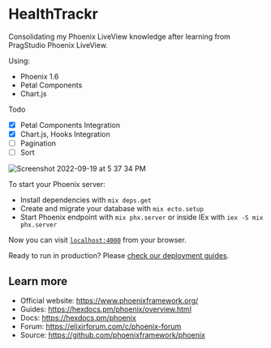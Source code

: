 # HealthTrackr

Consolidating my Phoenix LiveView knowledge after learning from PragStudio Phoenix LiveView.

Using:

* Phoenix 1.6
* Petal Components
* Chart.js

Todo
- [X] Petal Components Integration
- [X] Chart.js, Hooks Integration
- [ ] Pagination
- [ ] Sort

![Screenshot 2022-09-19 at 5 37 34 PM](https://user-images.githubusercontent.com/4056/190990506-bbf8cbab-58a5-4cb9-a569-63dac311a417.png)


To start your Phoenix server:

  * Install dependencies with `mix deps.get`
  * Create and migrate your database with `mix ecto.setup`
  * Start Phoenix endpoint with `mix phx.server` or inside IEx with `iex -S mix phx.server`

Now you can visit [`localhost:4000`](http://localhost:4000) from your browser.

Ready to run in production? Please [check our deployment guides](https://hexdocs.pm/phoenix/deployment.html).

## Learn more

  * Official website: https://www.phoenixframework.org/
  * Guides: https://hexdocs.pm/phoenix/overview.html
  * Docs: https://hexdocs.pm/phoenix
  * Forum: https://elixirforum.com/c/phoenix-forum
  * Source: https://github.com/phoenixframework/phoenix
